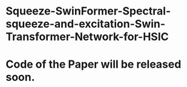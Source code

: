 # Squeeze-SwinFormer-Spectral-squeeze-and-excitation-Swin-Transformer-Network-for-HSIC
# Code of the Paper will be released soon.
